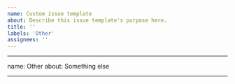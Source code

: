 ```yaml
---
name: Custom issue template
about: Describe this issue template's purpose here.
title: ''
labels: 'Other'
assignees: ''
---
```


---

name: Other
about: Something else

---
